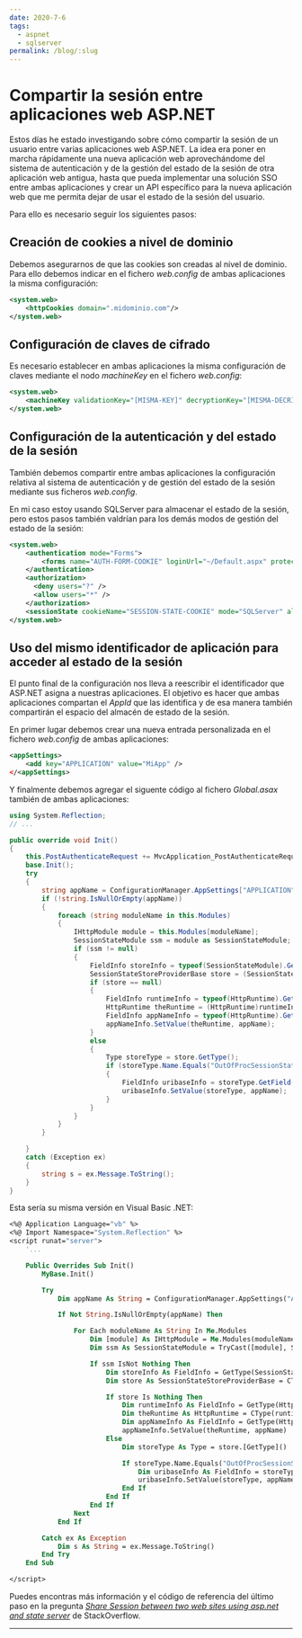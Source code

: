 ```yaml
---
date: 2020-7-6
tags:
  - aspnet
  - sqlserver
permalink: /blog/:slug
---
```


# Compartir la sesión entre aplicaciones web ASP.NET

<social-share class="social-share--header" />

Estos días he estado investigando sobre cómo compartir la sesión de un usuario entre varias aplicaciones web ASP.NET. La idea era poner en marcha rápidamente una nueva aplicación web aprovechándome del sistema de autenticación y de la gestión del estado de la sesión de otra aplicación web antigua, hasta que pueda implementar una solución SSO entre ambas aplicaciones y crear un API específico para la nueva aplicación web que me permita dejar de usar el estado de la sesión del usuario.

Para ello es necesario seguir los siguientes pasos:

## Creación de cookies a nivel de dominio

Debemos asegurarnos de que las cookies son creadas al nivel de dominio. Para ello debemos indicar en el fichero _web.config_ de ambas aplicaciones la misma configuración:

``` xml
<system.web>
    <httpCookies domain=".midominio.com"/>
</system.web>
```

## Configuración de claves de cifrado

Es necesario establecer en ambas aplicaciones la misma configuración de claves mediante el nodo _machineKey_ en el fichero _web.config_:
``` xml
<system.web>
    <machineKey validationKey="[MISMA-KEY]" decryptionKey="[MISMA-DECRIPTION-KEY]" validation="AES" />
</system.web>
```

## Configuración de la autenticación y del estado de la sesión

También debemos compartir entre ambas aplicaciones la configuración relativa al sistema de autenticación y de gestión del estado de la sesión mediante sus ficheros _web.config_.

En mi caso estoy usando SQLServer para almacenar el estado de la sesión, pero estos pasos también valdrían para los demás modos de gestión del estado de la sesión:

``` xml
<system.web>
    <authentication mode="Forms">
        <forms name="AUTH-FORM-COOKIE" loginUrl="~/Default.aspx" protection="All" timeout="1440" path="/" slidingExpiration="true" cookieless="UseCookies" />
    </authentication>
    <authorization>
      <deny users="?" />
      <allow users="*" />
    </authorization>
    <sessionState cookieName="SESSION-STATE-COOKIE" mode="SQLServer" allowCustomSqlDatabase="true" sqlConnectionString="[MI-CONNECTION-STRING]" timeout="720" cookieless="false" />
</system.web>
```

## Uso del mismo identificador de aplicación para acceder al estado de la sesión

El punto final de la configuración nos lleva a reescribir el identificador que ASP.NET asigna a nuestras aplicaciones. El objetivo es hacer que ambas aplicaciones compartan el _AppId_ que las identifica y de esa manera también compartirán el espacio del almacén de estado de la sesión.

En primer lugar debemos crear una nueva entrada personalizada en el fichero _web.config_ de ambas aplicaciones:

``` xml
<appSettings>
    <add key="APPLICATION" value="MiApp" />
</<appSettings>
```

Y finalmente debemos agregar el siguente código al fichero _Global.asax_ también de ambas aplicaciones:

``` cs
using System.Reflection;
// ...

public override void Init()
{
    this.PostAuthenticateRequest += MvcApplication_PostAuthenticateRequest;
    base.Init();
    try
    {
        string appName = ConfigurationManager.AppSettings["APPLICATION"];
        if (!string.IsNullOrEmpty(appName))
        {
            foreach (string moduleName in this.Modules)
            {
                IHttpModule module = this.Modules[moduleName];
                SessionStateModule ssm = module as SessionStateModule;
                if (ssm != null)
                {
                    FieldInfo storeInfo = typeof(SessionStateModule).GetField("_store", BindingFlags.Instance | BindingFlags.NonPublic);
                    SessionStateStoreProviderBase store = (SessionStateStoreProviderBase)storeInfo.GetValue(ssm);
                    if (store == null)
                    {
                        FieldInfo runtimeInfo = typeof(HttpRuntime).GetField("_theRuntime", BindingFlags.Static | BindingFlags.NonPublic);
                        HttpRuntime theRuntime = (HttpRuntime)runtimeInfo.GetValue(null);
                        FieldInfo appNameInfo = typeof(HttpRuntime).GetField("_appDomainAppId", BindingFlags.Instance | BindingFlags.NonPublic);
                        appNameInfo.SetValue(theRuntime, appName);
                    }
                    else
                    {
                        Type storeType = store.GetType();
                        if (storeType.Name.Equals("OutOfProcSessionStateStore"))
                        {
                            FieldInfo uribaseInfo = storeType.GetField("s_uribase", BindingFlags.Static | BindingFlags.NonPublic);
                            uribaseInfo.SetValue(storeType, appName);
                        }
                    }
                }
            }
        }

    }
    catch (Exception ex)
    {
        string s = ex.Message.ToString();
    }
}

```

Esta sería su misma versión en Visual Basic .NET:

``` vb
<%@ Application Language="vb" %>
<%@ Import Namespace="System.Reflection" %>
<script runat="server">
    '...

    Public Overrides Sub Init()
        MyBase.Init()

        Try
            Dim appName As String = ConfigurationManager.AppSettings("APPLICATION")

            If Not String.IsNullOrEmpty(appName) Then

                For Each moduleName As String In Me.Modules
                    Dim [module] As IHttpModule = Me.Modules(moduleName)
                    Dim ssm As SessionStateModule = TryCast([module], SessionStateModule)

                    If ssm IsNot Nothing Then
                        Dim storeInfo As FieldInfo = GetType(SessionStateModule).GetField("_store", BindingFlags.Instance Or BindingFlags.NonPublic)
                        Dim store As SessionStateStoreProviderBase = CType(storeInfo.GetValue(ssm), SessionStateStoreProviderBase)

                        If store Is Nothing Then
                            Dim runtimeInfo As FieldInfo = GetType(HttpRuntime).GetField("_theRuntime", BindingFlags.[Static] Or BindingFlags.NonPublic)
                            Dim theRuntime As HttpRuntime = CType(runtimeInfo.GetValue(Nothing), HttpRuntime)
                            Dim appNameInfo As FieldInfo = GetType(HttpRuntime).GetField("_appDomainAppId", BindingFlags.Instance Or BindingFlags.NonPublic)
                            appNameInfo.SetValue(theRuntime, appName)
                        Else
                            Dim storeType As Type = store.[GetType]()

                            If storeType.Name.Equals("OutOfProcSessionStateStore") Then
                                Dim uribaseInfo As FieldInfo = storeType.GetField("s_uribase", BindingFlags.[Static] Or BindingFlags.NonPublic)
                                uribaseInfo.SetValue(storeType, appName)
                            End If
                        End If
                    End If
                Next
            End If

        Catch ex As Exception
            Dim s As String = ex.Message.ToString()
        End Try
    End Sub

</script>
```

Puedes encontras más información y el código de referencia del último paso en la pregunta _[Share Session between two web sites using asp.net and state server](https://stackoverflow.com/questions/3438912/share-session-between-two-web-sites-using-asp-net-and-state-server)_ de StackOverflow.

---
<social-share class="social-share--footer" />
